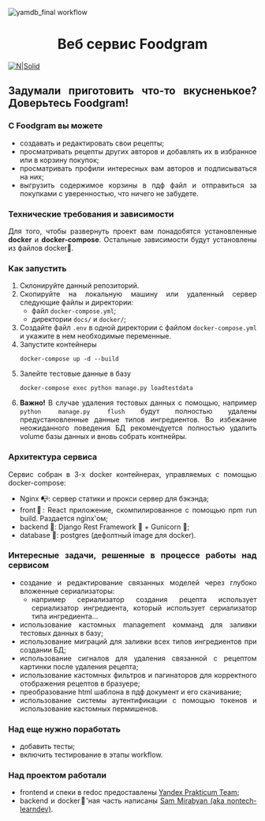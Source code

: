 
![yamdb_final workflow](https://github.com/sammirabyan/foodgram-project-react/actions/workflows/foodgram_backend_workflow.yml/badge.svg)


<div style="text-align: center">

# Веб сервис Foodgram

</div>

<div style="text-align: justify">

[![N|Solid](https://images.pexels.com/photos/3338497/pexels-photo-3338497.jpeg)](https://github.com/SamMirabyan/foodgram-project-react)

## Задумали приготовить что-то вкусненькое? Доверьтесь Foodgram!


### С Foodgram вы можете
- создавать и редактировать свои рецепты;
- просматривать рецепты других авторов и добавлять их в избранное или в корзину покупок;
- просматривать профили интересных вам авторов и подписываться на них;
- выгрузить содержимое корзины в пдф файл и отправиться за покупками с уверенностью, что ничего не забудете.

### Технические требования и зависимости

Для того, чтобы развернуть проект вам понадобятся установленные **docker** и **docker-compose**.
Остальные зависимости будут установлены из файлов docker:whale:.

### Как запустить
1. Склонируйте данный репозиторий.
2. Скопируйте на локальную машину или удаленный сервер следующие файлы и директории:
    - файл ```docker-compose.yml```;
    - директории ```docs/``` и ```docker/```;
3. Создайте файл ```.env``` в одной директории с файлом ```docker-compose.yml``` и укажите в нем необходимые переменные.
4. Запустите контейнеры
    ```
    docker-compose up -d --build
    ```
5. Залейте тестовые данные в базу
    ```
    docker-compose exec python manage.py loadtestdata
    ```
6. **Важно!** В случае удаления тестовых данных с помощью, например ```python manage.py flush``` будут полностью удалены предустановленные данные типов ингредиентов. Во избежание неожиданного поведения БД рекомендуется полностью удалить volume базы данных и вновь собрать контнейры.

### Архитектура сервиса
Сервис собран в 3-х docker контейнерах, управляемых с помощью docker-compose:
- Nginx :mailbox_with_no_mail:: сервер статики и прокси сервер для бэкэнда;
- front:dress:: React приложение, скомпилированное с помощью npm run build. Раздается nginx'ом;
- backend :electric_plug:: Django Rest Framework :gun: + Gunicorn :carousel_horse:;
- database :1234:: postgres (дефолтный image для docker).

### Интересные задачи, решенные в процессе работы над сервисом
- создание и редактирование связанных моделей через глубоко вложенные сериализаторы:
    - например сериализатор создания рецепта использует сериализатор ингредиента, который использует сериализатор типа ингредиента...
- использование кастомных management комманд для заливки тестовых данных в базу;
- использование миграций для заливки всех типов ингредиентов при создании БД;
- использование сигналов для удаления связанной с рецептом картинки после удаления рецепта;
- использование кастомных фильтров и пагинаторов для корректного отображения рецептов в бразуере;
- преобразование html шаблона в пдф документ и его скачивание;
- использование системы аутентификации с помощью токенов и использование кастомных пермишенов.

### Над еще нужно поработать
- добавить тесты;
- включить тестирование в этапы workflow.

### Над проектом работали
- frontend и спеки в redoc предоставлены [Yandex Prakticum Team](https://github.com/yandex-praktikum);
- backend и docker:whale:'ная часть написаны [Sam Mirabyan (aka nontech-learndev)](https://github.com/sammirabyan).

</div>